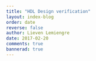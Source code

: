 ```yaml
---
title: "HDL Design verification"
layout: index-blog
order: date
reverse: false
author: Lieven Lemiengre
date: 2017-02-20
comments: true
bannerad: true
---
```


